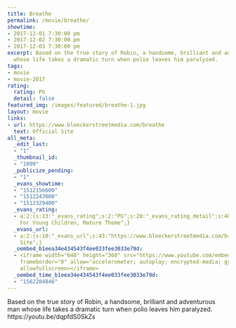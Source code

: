 ```yaml
---
title: Breathe
permalink: /movie/breathe/
showtime:
- 2017-12-01 7:30:00 pm
- 2017-12-02 7:30:00 pm
- 2017-12-03 7:30:00 pm
excerpt: Based on the true story of Robin, a handsome, brilliant and adventurous man
  whose life takes a dramatic turn when polio leaves him paralyzed.
tags:
- movie
- movie-2017
rating:
  rating: PG
  detail: false
featured_img: /images/featured/breathe-1.jpg
layout: movie
links:
- url: https://www.bleeckerstreetmedia.com/breathe
  text: Official Site
all_meta:
  _edit_last:
  - "1"
  _thumbnail_id:
  - "1099"
  _publicize_pending:
  - "1"
  _evans_showtime:
  - "1512156600"
  - "1512243000"
  - "1512329400"
  _evans_rating:
  - a:2:{s:13:"_evans_rating";s:2:"PG";s:20:"_evans_rating_detail";s:48:"Not Recommended
    For Young Children, Mature Theme";}
  _evans_url:
  - a:2:{s:10:"_evans_url";s:43:"https://www.bleeckerstreetmedia.com/breathe";s:15:"_evans_url_name";s:13:"Official
    Site";}
  _oembed_b1eea34e434543f4ee033fee3033e79d:
  - <iframe width="640" height="360" src="https://www.youtube.com/embed/dqpfdS0SkZs?feature=oembed"
    frameborder="0" allow="accelerometer; autoplay; encrypted-media; gyroscope; picture-in-picture"
    allowfullscreen></iframe>
  _oembed_time_b1eea34e434543f4ee033fee3033e79d:
  - "1562204846"
---
```


<div class="overview" dir="auto">Based on the true story of Robin, a handsome, brilliant and adventurous man whose life takes a dramatic turn when polio leaves him paralyzed. https://youtu.be/dqpfdS0SkZs </div>